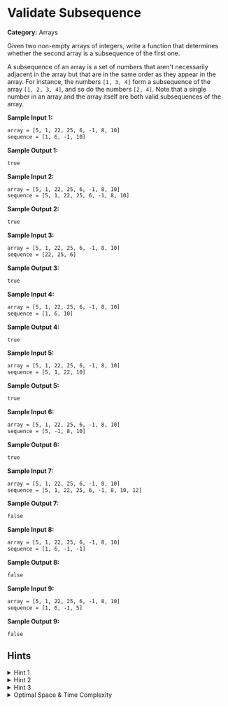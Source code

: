# Validate Subsequence

**Category:** Arrays

Given two non-empty arrays of integers, write a function that determines whether the second array is a subsequence of the first one.

A subsequence of an array is a set of numbers that aren't necessarily adjacent in the array but that are in the same order as they appear in the array.
For instance, the numbers `[1, 3, 4]` form a subsequence of the array `[1, 2, 3, 4]`, and so do the numbers `[2, 4]`.
Note that a single number in an array and the array itself are both valid subsequences of the array.

**Sample Input 1:**

```txt
array = [5, 1, 22, 25, 6, -1, 8, 10]
sequence = [1, 6, -1, 10]
```

**Sample Output 1:**

```txt
true
```

**Sample Input 2:**

```txt
array = [5, 1, 22, 25, 6, -1, 8, 10]
sequence = [5, 1, 22, 25, 6, -1, 8, 10]
```

**Sample Output 2:**

```txt
true
```

**Sample Input 3:**

```txt
array = [5, 1, 22, 25, 6, -1, 8, 10]
sequence = [22, 25, 6]
```

**Sample Output 3:**

```txt
true
```

**Sample Input 4:**

```txt
array = [5, 1, 22, 25, 6, -1, 8, 10]
sequence = [1, 6, 10]
```

**Sample Output 4:**

```txt
true
```

**Sample Input 5:**

```txt
array = [5, 1, 22, 25, 6, -1, 8, 10]
sequence = [5, 1, 22, 10]
```

**Sample Output 5:**

```txt
true
```

**Sample Input 6:**

```txt
array = [5, 1, 22, 25, 6, -1, 8, 10]
sequence = [5, -1, 8, 10]
```

**Sample Output 6:**

```txt
true
```

**Sample Input 7:**

```txt
array = [5, 1, 22, 25, 6, -1, 8, 10]
sequence = [5, 1, 22, 25, 6, -1, 8, 10, 12]
```

**Sample Output 7:**

```txt
false
```

**Sample Input 8:**

```txt
array = [5, 1, 22, 25, 6, -1, 8, 10]
sequence = [1, 6, -1, -1]
```

**Sample Output 8:**

```txt
false
```

**Sample Input 9:**

```txt
array = [5, 1, 22, 25, 6, -1, 8, 10]
sequence = [1, 6, -1, 5]
```

**Sample Output 9:**

```txt
false
```

## Hints

<details>
<summary>Hint 1</summary>
You can solve this question by iterating through the main input array once.
</details>

<details>
<summary>Hint 2</summary>
Iterate through the main array, and look for the first integer in the potential subsequence.
If you find that integer, keep on iterating through the main array, but now look for the second integer in the potential subsequence.
Continue this process until you either find every integer in the potential subsequence or you reach the end of the main array.
</details>

<details>
<summary>Hint 3</summary>
To actually implement what Hint #2 describes, you'll have to declare a variable holding your position in the potential subsequence.
At first, this position will be the 0th index in the sequence; as you find the sequence's integers in the main array, you'll increment the position variable until you reach the end of the sequence.
</details>

<details>
<summary>Optimal Space & Time Complexity</summary>
O(n) time | O(1) space - where n is the length of the array.
</details>
